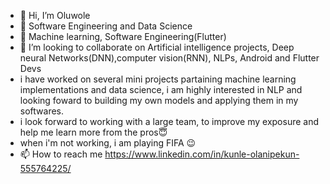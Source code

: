 - 👋 Hi, I’m Oluwole
- 👀 Software Engineering and Data Science
- 🌱 Machine learning, Software Engineering(Flutter)
- 💞️ I’m looking to collaborate on Artificial intelligence projects, Deep neural Networks(DNN),computer vision(RNN), NLPs, Android and Flutter Devs
- i have worked on several mini projects partaining machine learning implementations and data science, i am highly interested in NLP and looking foward to building my own models and applying them in my softwares.
- i look forward to working with a large team, to improve my exposure and help me learn more from the pros😇
- when i'm not working, i am playing FIFA 😉
- 📫 How to reach me https://www.linkedin.com/in/kunle-olanipekun-555764225/

<!---
kunle001/kunle001 is a ✨ special ✨ repository because its `README.md` (this file) appears on your GitHub profile.
You can click the Preview link to take a look at your changes.
--->
